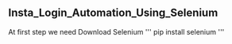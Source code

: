 ## Insta_Login_Automation_Using_Selenium

At first step we need Download Selenium 
'''
pip install selenium
'''
